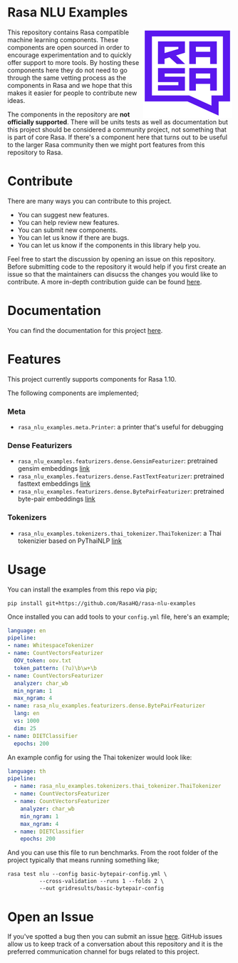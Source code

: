 # Rasa NLU Examples 

<img src="square-logo.svg" width=200 height=200 align="right">

This repository contains Rasa compatible machine learning components. These components 
are open sourced in order to encourage experimentation and to quickly offer support to
more tools. By hosting these components here they do not need to go through the same 
vetting process as the components in Rasa and we hope that this makes it easier for 
people to contribute new ideas. 

The components in the repository are **not officially supported**. There will be units tests
as well as documentation but this project should be considered a community project,
not something that is part of core Rasa. If there's a component here that turns out to be 
useful to the larger Rasa community then we might port features from this repository to Rasa. 

# Contribute 

There are many ways you can contribute to this project. 

- You can suggest new features.
- You can help review new features. 
- You can submit new components.
- You can let us know if there are bugs.
- You can let us know if the components in this library help you.

Feel free to start the discussion by opening an issue on this repository. Before submitting code
to the repository it would help if you first create an issue so that the maintainers can disucss
the changes you would like to contribute. A more in-depth contribution guide can be found 
[here](https://rasahq.github.io/rasa-nlu-examples/contributing/).

# Documentation

You can find the documentation for this project [here](https://rasahq.github.io/rasa-nlu-examples/).

# Features

This project currently supports components for Rasa 1.10. 

The following components are implemented;

### Meta

- `rasa_nlu_examples.meta.Printer`: a printer that's useful for debugging

### Dense Featurizers

- `rasa_nlu_examples.featurizers.dense.GensimFeaturizer`: pretrained gensim embeddings [link](https://radimrehurek.com/gensim/)
- `rasa_nlu_examples.featurizers.dense.FastTextFeaturizer`: pretrained fasttext embeddings [link](https://fasttext.cc/)
- `rasa_nlu_examples.featurizers.dense.BytePairFeaturizer`: pretrained byte-pair embeddings [link](https://nlp.h-its.org/bpemb/)

### Tokenizers

- `rasa_nlu_examples.tokenizers.thai_tokenizer.ThaiTokenizer`: a Thai tokenizier based on PyThaiNLP [link](https://github.com/PyThaiNLP/pythainlp)

# Usage

You can install the examples from this repo via pip;

```
pip install git+https://github.com/RasaHQ/rasa-nlu-examples
```

Once installed you can add tools to your `config.yml` file, here's an example;

```yaml
language: en
pipeline:
- name: WhitespaceTokenizer
- name: CountVectorsFeaturizer
  OOV_token: oov.txt
  token_pattern: (?u)\b\w+\b
- name: CountVectorsFeaturizer
  analyzer: char_wb
  min_ngram: 1
  max_ngram: 4
- name: rasa_nlu_examples.featurizers.dense.BytePairFeaturizer
  lang: en
  vs: 1000
  dim: 25
- name: DIETClassifier
  epochs: 200
```

An example config for using the Thai tokenizer would look like:

```yaml
language: th
pipeline:
  - name: rasa_nlu_examples.tokenizers.thai_tokenizer.ThaiTokenizer
  - name: CountVectorsFeaturizer
  - name: CountVectorsFeaturizer
    analyzer: char_wb
    min_ngram: 1
    max_ngram: 4
  - name: DIETClassifier
    epochs: 200
```

And you can use this file to run benchmarks. From the root folder of the project typically
that means running something like;

```
rasa test nlu --config basic-bytepair-config.yml \
          --cross-validation --runs 1 --folds 2 \
          --out gridresults/basic-bytepair-config
```

# Open an Issue

If you've spotted a bug then you can submit an issue [here](https://github.com/RasaHQ/rasa-nlu-examples/issues). 
GitHub issues allow us to keep track of a conversation about this repository and it is the preferred 
communication channel for bugs related to this project.
